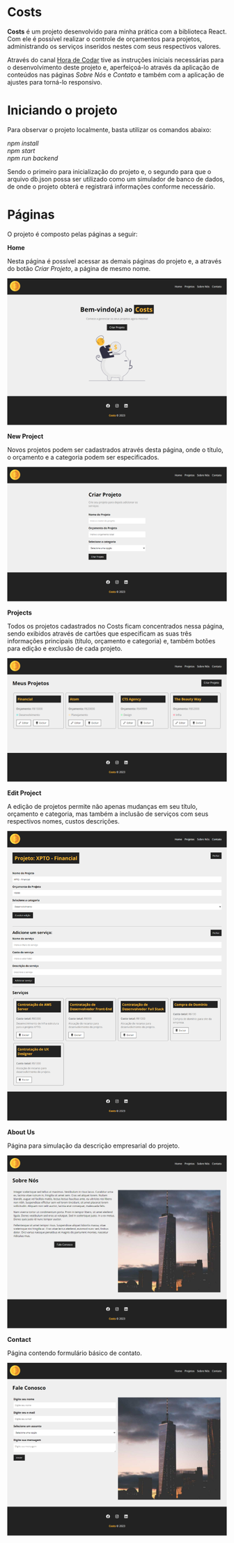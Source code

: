# Costs

<strong>Costs</strong> é um projeto desenvolvido para minha prática com a biblioteca React. Com ele é possível realizar o controle de
orçamentos para projetos, administrando os serviços inseridos nestes com seus respectivos valores.

Através do canal <a href="https://www.youtube.com/watch?v=FXqX7oof0I4&list=PLnDvRpP8BneyVA0SZ2okm-QBojomniQVO" target="_blank">Hora de
Codar</a> tive as instruções iniciais necessárias para o desenvolvimento deste projeto e, aperfeiçoá-lo através da aplicação
de conteúdos nas páginas <em>Sobre Nós</em> e <em>Contato</em> e também com a aplicação de ajustes para torná-lo responsivo.

# Iniciando o projeto

Para observar o projeto localmente, basta utilizar os comandos abaixo:

<em>npm install</em>
<br>
<em>npm start</em>
<br>
<em>npm run backend</em>

Sendo o primeiro para inicialização do projeto e, o segundo para que o arquivo db.json possa ser utilizado como um simulador de
banco de dados, de onde o projeto obterá e registrará informações conforme necessário.

# Páginas

O projeto é composto pelas páginas a seguir:

<strong>Home</strong>

Nesta página é possível acessar as demais páginas do projeto e, a através do botão <em>Criar Projeto</em>, a página de mesmo nome.

<img src="https://raw.githubusercontent.com/igogomes/costs/main/src/img/home.png" alt="Home"/>

<strong>New Project</strong>

Novos projetos podem ser cadastrados através desta página, onde o título, o orçamento e a categoria podem ser especificados.

<img src="https://raw.githubusercontent.com/igogomes/costs/main/src/img/newproject.png" alt="New Project"/>

<strong>Projects</strong>

Todos os projetos cadastrados no Costs ficam concentrados nessa página, sendo exibidos através de cartões que especificam as suas três
informações principais (título, orçamento e categoria) e, também botões para edição e exclusão de cada projeto.

<img src="https://raw.githubusercontent.com/igogomes/costs/main/src/img/projects.png" alt="Projects"/>

<strong>Edit Project</strong>

A edição de projetos permite não apenas mudanças em seu título, orçamento e categoria, mas também a inclusão de serviços com seus
respectivos nomes, custos descrições.

<img src="https://raw.githubusercontent.com/igogomes/costs/main/src/img/editproject.png" alt="Edit Project"/>

<strong>About Us</strong>

Página para simulação da descrição empresarial do projeto.

<img src="https://raw.githubusercontent.com/igogomes/costs/main/src/img/aboutus.png" alt="About Us"/>

<strong>Contact</strong>

Página contendo formulário básico de contato.

<img src="https://raw.githubusercontent.com/igogomes/costs/main/src/img/contact.png" alt="Contact"/>
